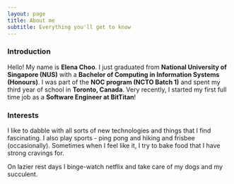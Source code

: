 ```yaml
---
layout: page
title: About me
subtitle: Everything you'll get to know 
---
```


### Introduction
Hello! My name is **Elena Choo**. I just graduated from **National University of Singapore (NUS)** with a **Bachelor of Computing in Information Systems (Honours)**. I was part of the **NOC program (NCTO Batch 1)** and spent my third year of school in **Toronto, Canada**. Very recently, I started my first full time job as a **Software Engineer at BitTitan**!

### Interests
I like to dabble with all sorts of new technologies and things that I find fascinating. I also play sports - ping pong and hiking and frisbee (occasionally). Sometimes when I feel like it, I try to bake food that I have strong cravings for. 

On lazier rest days I binge-watch netflix and take care of my dogs and my succulent.
